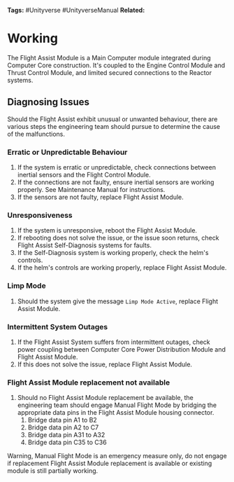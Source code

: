 **Tags:** #Unityverse #UnityverseManual
**Related:** 
# Working
The Flight Assist Module is a Main Computer module integrated during Computer Core construction. It's coupled to the Engine Control Module and Thrust Control Module, and limited secured connections to the Reactor systems.

## Diagnosing Issues
Should the Flight Assist exhibit unusual or unwanted behaviour, there are various steps the engineering team should pursue to determine the cause of the malfunctions.  

### Erratic or Unpredictable Behaviour
1. If the system is erratic or unpredictable, check connections between inertial sensors and the Flight Control Module.
2. If the connections are not faulty, ensure inertial sensors are working properly. See Maintenance Manual for instructions.
3. If the sensors are not faulty, replace Flight Assist Module.

### Unresponsiveness
1. If the system is unresponsive, reboot the Flight Assist Module.
2. If rebooting does not solve the issue, or the issue soon returns, check Flight Assist Self-Diagnosis systems for faults.
3. If the Self-Diagnosis system is working properly, check the helm's controls.
4. If the helm's controls are working properly, replace Flight Assist Module.

### Limp Mode
1. Should the system give the message `Limp Mode Active`, replace Flight Assist Module.

### Intermittent System Outages
1. If the Flight Assist System suffers from intermittent outages, check power coupling between Computer Core Power Distribution Module and Flight Assist Module.
2. If this does not solve the issue, replace Flight Assist Module.

### Flight Assist Module replacement not available
1. Should no Flight Assist Module replacement be available, the engineering team should engage Manual Flight Mode by bridging the appropriate data pins in the Flight Assist Module housing connector.
	1. Bridge data pin A1 to B2
	2. Bridge data pin A2 to C7
	3. Bridge data pin A31 to A32
	4. Bridge data pin C35 to C36  

Warning, Manual Flight Mode is an emergency measure only, do not engage if replacement Flight Assist Module replacement is available or existing module is still partially working.